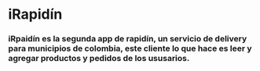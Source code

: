 # iRapidín

### iRpaidín es la segunda app de rapidín, un servicio de delivery para municipios de colombia, este cliente lo que hace es leer y agregar productos y pedidos de los ususarios.